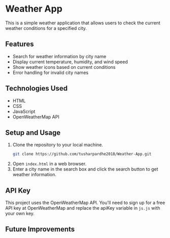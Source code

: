 # Weather App

This is a simple weather application that allows users to check the current weather conditions for a specified city.

## Features
- Search for weather information by city name
- Display current temperature, humidity, and wind speed
- Show weather icons based on current conditions
- Error handling for invalid city names

## Technologies Used
- HTML
- CSS
- JavaScript
- OpenWeatherMap API

## Setup and Usage
1. Clone the repository to your local machine.
   ```bash
   git clone https://github.com/tusharpardhe2018/Weather-App.git
2. Open `index.html` in a web browser.
3. Enter a city name in the search box and click the search button to get weather information.

## API Key
This project uses the OpenWeatherMap API. You'll need to sign up for a free API key at OpenWeatherMap and replace the apiKey variable in `js.js` with your own key.

## Future Improvements
